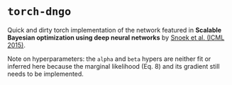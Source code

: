 `torch-dngo`
============

Quick and dirty torch implementation of the network featured in
**Scalable Bayesian optimization using deep neural networks**
by [Snoek et al. (ICML 2015)](http://arxiv.org/pdf/1502.05700v2.pdf).

Note on hyperparameters: the `alpha` and `beta` hypers are neither fit or
inferred here because the marginal likelihood (Eq. 8) and its gradient still
needs to be implemented.
